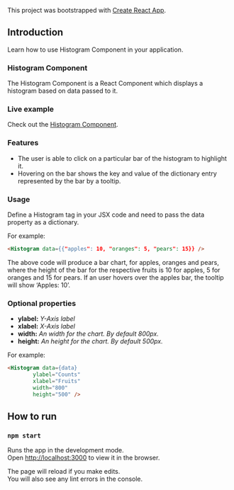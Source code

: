 This project was bootstrapped with [Create React App](https://github.com/facebook/create-react-app).

## Introduction

Learn how to use Histogram Component in your application.


### Histogram Component

The Histogram Component is a React Component which displays a histogram based on data passed to it.

### Live example

Check out the [Histogram Component](https://bbatjargal.github.io/histogram-chart/).

### Features

- The user is able to click on a particular bar of the histogram to highlight it.
- Hovering on the bar shows the key and value of the dictionary entry represented by the bar by a tooltip.

### Usage

Define a Histogram tag in your JSX code and need to pass the data property as a dictionary.

For example:

```html
<Histogram data={{"apples": 10, "oranges": 5, "pears": 15}} />
```

The above code will produce a bar chart, for apples, oranges and pears, where the height of the bar for the respective fruits is 10 for apples, 5 for oranges and 15 for pears. If an user hovers over the apples bar, the tooltip will show ‘Apples: 10’.

### Optional properties
- <strong>ylabel:</strong> <em>Y-Axis label</em>
- <strong>xlabel:</strong> <em>X-Axis label</em>
- <strong>width:</strong> <em>An width for the chart. By default 800px.</em>
- <strong>height:</strong> <em>An height for the chart. By default 500px.</em>

For example:

```html
<Histogram data={data} 
        ylabel="Counts" 
        xlabel="Fruits"
        width="800"
        height="500" />
```


## How to run

### `npm start`

Runs the app in the development mode.<br />
Open [http://localhost:3000](http://localhost:3000) to view it in the browser.

The page will reload if you make edits.<br />
You will also see any lint errors in the console.

